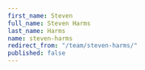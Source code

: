 ```yaml
---
first_name: Steven
full_name: Steven Harms
last_name: Harms
name: steven-harms
redirect_from: "/team/steven-harms/"
published: false
---
```


